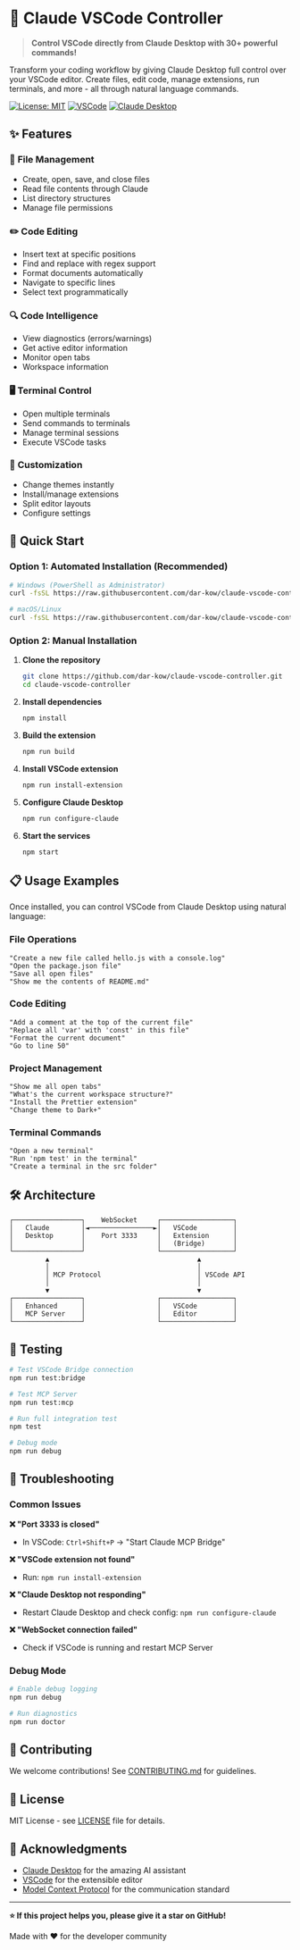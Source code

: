 # 🤖 Claude VSCode Controller

> **Control VSCode directly from Claude Desktop with 30+ powerful commands!**

Transform your coding workflow by giving Claude Desktop full control over your VSCode editor. Create files, edit code, manage extensions, run terminals, and more - all through natural language commands.

[![License: MIT](https://img.shields.io/badge/License-MIT-yellow.svg)](https://opensource.org/licenses/MIT)
[![VSCode](https://img.shields.io/badge/VSCode-1.80%2B-blue.svg)](https://code.visualstudio.com/)
[![Claude Desktop](https://img.shields.io/badge/Claude-Desktop-orange.svg)](https://claude.ai/desktop)

## ✨ Features

### 🎯 **File Management**
- Create, open, save, and close files
- Read file contents through Claude
- List directory structures
- Manage file permissions

### ✏️ **Code Editing**  
- Insert text at specific positions
- Find and replace with regex support
- Format documents automatically
- Navigate to specific lines
- Select text programmatically

### 🔍 **Code Intelligence**
- View diagnostics (errors/warnings)
- Get active editor information
- Monitor open tabs
- Workspace information

### 🖥️ **Terminal Control**
- Open multiple terminals
- Send commands to terminals
- Manage terminal sessions
- Execute VSCode tasks

### 🎨 **Customization**
- Change themes instantly
- Install/manage extensions
- Split editor layouts
- Configure settings

## 🚀 Quick Start

### **Option 1: Automated Installation (Recommended)**

```bash
# Windows (PowerShell as Administrator)
curl -fsSL https://raw.githubusercontent.com/dar-kow/claude-vscode-controller/main/install.ps1 | powershell -

# macOS/Linux
curl -fsSL https://raw.githubusercontent.com/dar-kow/claude-vscode-controller/main/install.sh | bash
```

### **Option 2: Manual Installation**

1. **Clone the repository**
   ```bash
   git clone https://github.com/dar-kow/claude-vscode-controller.git
   cd claude-vscode-controller
   ```

2. **Install dependencies**
   ```bash
   npm install
   ```

3. **Build the extension**
   ```bash
   npm run build
   ```

4. **Install VSCode extension**
   ```bash
   npm run install-extension
   ```

5. **Configure Claude Desktop**
   ```bash
   npm run configure-claude
   ```

6. **Start the services**
   ```bash
   npm start
   ```

## 📋 Usage Examples

Once installed, you can control VSCode from Claude Desktop using natural language:

### File Operations
```
"Create a new file called hello.js with a console.log"
"Open the package.json file"
"Save all open files"
"Show me the contents of README.md"
```

### Code Editing
```
"Add a comment at the top of the current file"
"Replace all 'var' with 'const' in this file"
"Format the current document"
"Go to line 50"
```

### Project Management
```
"Show me all open tabs"
"What's the current workspace structure?"
"Install the Prettier extension"
"Change theme to Dark+"
```

### Terminal Commands
```
"Open a new terminal"
"Run 'npm test' in the terminal"
"Create a terminal in the src folder"
```

## 🛠️ Architecture

```
┌─────────────────┐    WebSocket     ┌──────────────────┐
│   Claude        │◄────────────────►│   VSCode         │
│   Desktop       │    Port 3333     │   Extension      │
│                 │                  │   (Bridge)       │
└─────────────────┘                  └──────────────────┘
         ▲                                     ▲
         │                                     │
         │ MCP Protocol                        │ VSCode API
         │                                     │
         ▼                                     ▼
┌─────────────────┐                  ┌──────────────────┐
│   Enhanced      │                  │   VSCode         │
│   MCP Server    │                  │   Editor         │
└─────────────────┘                  └──────────────────┘
```

## 🧪 Testing

```bash
# Test VSCode Bridge connection
npm run test:bridge

# Test MCP Server
npm run test:mcp

# Run full integration test
npm test

# Debug mode
npm run debug
```

## 🛟 Troubleshooting

### Common Issues

**❌ "Port 3333 is closed"**
- In VSCode: `Ctrl+Shift+P` → "Start Claude MCP Bridge"

**❌ "VSCode extension not found"**
- Run: `npm run install-extension`

**❌ "Claude Desktop not responding"**
- Restart Claude Desktop and check config: `npm run configure-claude`

**❌ "WebSocket connection failed"**
- Check if VSCode is running and restart MCP Server

### Debug Mode

```bash
# Enable debug logging
npm run debug

# Run diagnostics
npm run doctor
```

## 🤝 Contributing

We welcome contributions! See [CONTRIBUTING.md](CONTRIBUTING.md) for guidelines.

## 📄 License

MIT License - see [LICENSE](LICENSE) file for details.

## 🙏 Acknowledgments

- [Claude Desktop](https://claude.ai/desktop) for the amazing AI assistant
- [VSCode](https://code.visualstudio.com/) for the extensible editor
- [Model Context Protocol](https://modelcontextprotocol.io/) for the communication standard

---

**⭐ If this project helps you, please give it a star on GitHub!**

Made with ❤️ for the developer community

